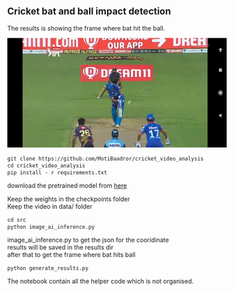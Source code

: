 ## Cricket bat and ball impact detection     
The results is showing the frame where bat hit the ball. 


![alt Results](results.jpg)




```
git clone https://github.com/MotiBaadror/cricket_video_analysis
cd cricket_video_analysis 
pip install - r requirements.txt
```
download the pretrained model from [here](https://github.com/OlafenwaMoses/ImageAI/blob/master/imageai/Detection/VIDEO.md#videodetection)    

Keep the weights in the checkpoints folder    
Keep the video in data/ folder     

```
cd src 
python image_ai_inference.py
```

image_ai_inference.py to get the json for the cooridinate      
results will be saved in the results dir     
after that to get  the frame where bat hits ball 

```
python generate_results.py
```

The notebook contain all the helper code which is not organised. 


